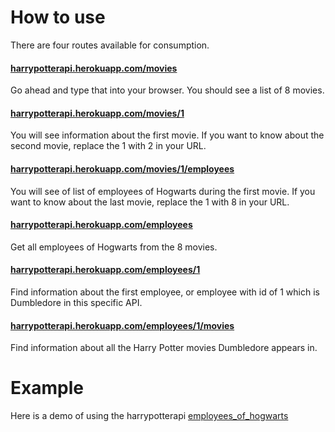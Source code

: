 # How to use
There are four routes available for consumption.

#### [harrypotterapi.herokuapp.com/movies](https://harrypotterapi.herokuapp.com/movies)
Go ahead and type that into your browser. You should see a list of 8 movies.

#### [harrypotterapi.herokuapp.com/movies/1](https://harrypotterapi.herokuapp.com/movies/1)
You will see information about the first movie. If you want to know about the
second movie, replace the 1 with 2 in your URL.

#### [harrypotterapi.herokuapp.com/movies/1/employees](https://harrypotterapi.herokuapp.com/movies/1/employees)
You will see of list of employees of Hogwarts during the first movie. If you
want to know about the last movie, replace the 1 with 8 in your URL.

#### [harrypotterapi.herokuapp.com/employees](https://harrypotterapi.herokuapp.com/employees)
Get all employees of Hogwarts from the 8 movies.

#### [harrypotterapi.herokuapp.com/employees/1](https://harrypotterapi.herokuapp.com/employees/1)
Find information about the first employee, or employee with id of 1 which is
Dumbledore in this specific API.

#### [harrypotterapi.herokuapp.com/employees/1/movies](https://harrypotterapi.herokuapp.com/employees/1/movies)
Find information about all the Harry Potter movies Dumbledore appears in.

# Example
Here is a demo of using the harrypotterapi [employees_of_hogwarts](https://github.com/andyrewlee/employees_of_hogwarts)
